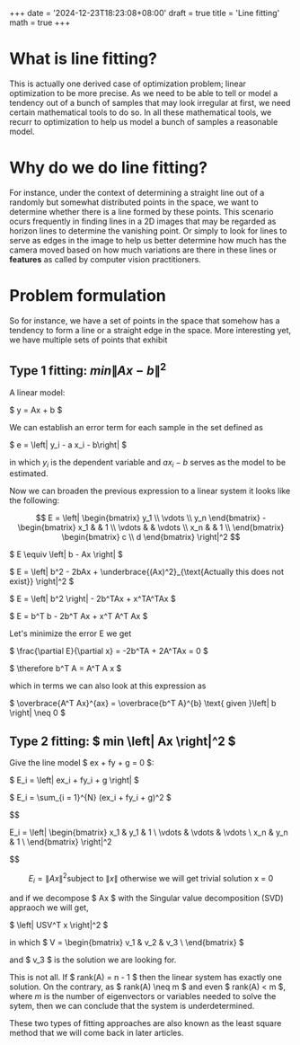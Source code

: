 +++
date = '2024-12-23T18:23:08+08:00'
draft = true
title = 'Line fitting'
math = true
+++

# What is line fitting?

This is actually one derived case of optimization problem; linear optimization to be more precise. As we need to be able to tell or model a tendency out of a bunch of samples that may look irregular at first, we need certain mathematical tools to do so. In all these mathematical tools, we recurr to optimization to help us model a bunch of samples a reasonable model. 

# Why do we do line fitting?

For instance, under the context of determining a straight line out of a randomly but somewhat distributed points in the space, we want to determine whether there is a line formed by these points. This scenario ocurs frequently in finding lines in a 2D images that may be regarded as horizon lines to determine the vanishing point. Or simply to look for lines to serve as edges in the image to help us better determine how much has the camera moved based on how much variations are there in these lines or __features__ as called by computer vision practitioners.

# Problem formulation

So for instance, we have a set of points in the space that somehow has a tendency to form a line or a straight edge in the space. More interesting yet, we have multiple sets of points that exhibit 

## Type 1 fitting:  $min \left\| Ax - b\right\|^2$

A linear model:

$
y = Ax + b
$

We can establish an error term for each sample in the set defined as

$
e = \left| y_i - a x_i - b\right|
$

in which $y_i$ is the dependent variable and $a x_i - b$ serves as the model to be estimated.

Now we can broaden the previous expression to a linear system it looks like the following:

$$
E = \left| \begin{bmatrix}
y_1 \\
\vdots \\
y_n
\end{bmatrix} - 
\begin{bmatrix}
x_1 &  & 1 \\
\vdots &  & \vdots \\
x_n &  & 1 \\
\end{bmatrix}
\begin{bmatrix}
c \\ d
\end{bmatrix}
 \right|^2 
$$

$ E \equiv \left\| b - Ax \right\| $

$ E = \left\| b^2 - 2bAx + \underbrace{(Ax)^2}_{\text{Actually this does not exist}} \right\|^2 $

$ E = \left\| b^2 \right\| - 2b^TAx + x^TA^TAx $

$ E = b^T b - 2b^T Ax + x^T A^T Ax $

Let's minimize the error E we get

$ \frac{\partial E}{\partial x} = -2b^TA + 2A^TAx = 0 $

$ \therefore b^T A = A^T A x $

which in terms we can also look at this expression as

$ \overbrace{A^T Ax}^{ax} = \overbrace{b^T A}^{b} \text{ given }\left\| b \right\| \neq 0  $

## Type 2 fitting: $ min \left\| Ax \right\|^2 $

Give the line model $ ex + fy + g = 0 $:

$ E_i = \left| ex_i + fy_i + g \right| $

$ E_i = \sum_{i = 1}^{N} (ex_i + fy_i + g)^2 $

$$

E_i = \left\| \begin{bmatrix}
x_1 & y_1 & 1 \\
\vdots & \vdots & \vdots \\
x_n & y_n & 1 \\
\end{bmatrix} \right\|^2

$$

$$
E_i = \left\| Ax \right\|^2  \text{subject to } \left\| x \right\| \text{ otherwise we will get trivial solution x = 0}
$$

and if we decompose $ Ax $ with the Singular value decomposition (SVD) appraoch we will get,

$ \left\| USV^T x \right\|^2 $

in which $ V = \begin{bmatrix}
v_1 & v_2 & v_3 \\
\end{bmatrix} $

and $ v_3 $ is the solution we are looking for.

This is not all. If $ rank(A) = n - 1 $ then the linear system has exactly one solution. On the contrary, as $ rank(A) \neq m $ and even $ rank(A) < m $, where $m$ is the number of eigenvectors or variables needed to solve the sytem, then we can conclude that the system is underdetermined.

These two types of fitting approaches are also known as the least square method that we will come back in later articles.


